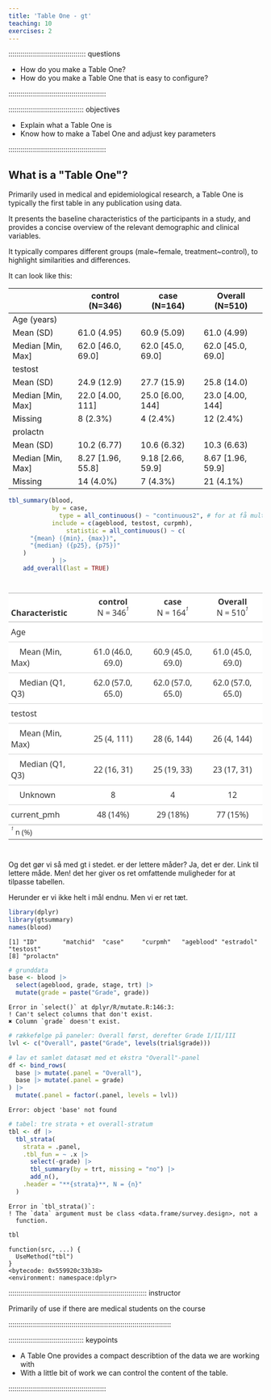 ```yaml
---
title: 'Table One - gt'
teaching: 10
exercises: 2
---
```


:::::::::::::::::::::::::::::::::::::: questions 

- How do you make a Table One?
- How do you make a Table One that is easy to configure?

::::::::::::::::::::::::::::::::::::::::::::::::

::::::::::::::::::::::::::::::::::::: objectives

- Explain what a Table One is
- Know how to make a Tabel One and adjust key parameters


::::::::::::::::::::::::::::::::::::::::::::::::

## What is a "Table One"?

Primarily used in medical and epidemiological research,
a Table One is typically the first table in any publication
using data.

It presents the baseline characteristics of the participants
in a study, and provides a concise overview of the relevant
demographic and clinical variables.

It typically compares different groups (male~female, treatment~control), to highlight similarities and differences.





It can look like this:

<!--html_preserve--><div class="Rtable1"><table class="Rtable1">
<thead>
<tr>
<th class='rowlabel firstrow lastrow'></th>
<th class='firstrow lastrow'><span class='stratlabel'>control<br/><span class='stratn'>(N=346)</span></span></th>
<th class='firstrow lastrow'><span class='stratlabel'>case<br/><span class='stratn'>(N=164)</span></span></th>
<th class='firstrow lastrow'><span class='stratlabel'>Overall<br/><span class='stratn'>(N=510)</span></span></th>
</tr>
</thead>
<tbody>
<tr>
<td class='rowlabel firstrow'><span class='varlabel'>Age<span class='varunits'> (years)</span></span></td>
<td class='firstrow'></td>
<td class='firstrow'></td>
<td class='firstrow'></td>
</tr>
<tr>
<td class='rowlabel'>Mean (SD)</td>
<td>61.0 (4.95)</td>
<td>60.9 (5.09)</td>
<td>61.0 (4.99)</td>
</tr>
<tr>
<td class='rowlabel lastrow'>Median [Min, Max]</td>
<td class='lastrow'>62.0 [46.0, 69.0]</td>
<td class='lastrow'>62.0 [45.0, 69.0]</td>
<td class='lastrow'>62.0 [45.0, 69.0]</td>
</tr>
<tr>
<td class='rowlabel firstrow'><span class='varlabel'>testost</span></td>
<td class='firstrow'></td>
<td class='firstrow'></td>
<td class='firstrow'></td>
</tr>
<tr>
<td class='rowlabel'>Mean (SD)</td>
<td>24.9 (12.9)</td>
<td>27.7 (15.9)</td>
<td>25.8 (14.0)</td>
</tr>
<tr>
<td class='rowlabel'>Median [Min, Max]</td>
<td>22.0 [4.00, 111]</td>
<td>25.0 [6.00, 144]</td>
<td>23.0 [4.00, 144]</td>
</tr>
<tr>
<td class='rowlabel lastrow'>Missing</td>
<td class='lastrow'>8 (2.3%)</td>
<td class='lastrow'>4 (2.4%)</td>
<td class='lastrow'>12 (2.4%)</td>
</tr>
<tr>
<td class='rowlabel firstrow'><span class='varlabel'>prolactn</span></td>
<td class='firstrow'></td>
<td class='firstrow'></td>
<td class='firstrow'></td>
</tr>
<tr>
<td class='rowlabel'>Mean (SD)</td>
<td>10.2 (6.77)</td>
<td>10.6 (6.32)</td>
<td>10.3 (6.63)</td>
</tr>
<tr>
<td class='rowlabel'>Median [Min, Max]</td>
<td>8.27 [1.96, 55.8]</td>
<td>9.18 [2.66, 59.9]</td>
<td>8.67 [1.96, 59.9]</td>
</tr>
<tr>
<td class='rowlabel lastrow'>Missing</td>
<td class='lastrow'>14 (4.0%)</td>
<td class='lastrow'>7 (4.3%)</td>
<td class='lastrow'>21 (4.1%)</td>
</tr>
</tbody>
</table>
</div><!--/html_preserve-->




``` r
tbl_summary(blood, 
            by = case, 
              type = all_continuous() ~ "continuous2", # for at få multilinie summary stats
            include = c(ageblood, testost, curpmh),
                statistic = all_continuous() ~ c(
      "{mean} ({min}, {max})",
      "{median} ({p25}, {p75})"
    )
            ) |>
    add_overall(last = TRUE)
```

<!--html_preserve--><div id="dligjyopya" style="padding-left:0px;padding-right:0px;padding-top:10px;padding-bottom:10px;overflow-x:auto;overflow-y:auto;width:auto;height:auto;">
<style>#dligjyopya table {
  font-family: system-ui, 'Segoe UI', Roboto, Helvetica, Arial, sans-serif, 'Apple Color Emoji', 'Segoe UI Emoji', 'Segoe UI Symbol', 'Noto Color Emoji';
  -webkit-font-smoothing: antialiased;
  -moz-osx-font-smoothing: grayscale;
}

#dligjyopya thead, #dligjyopya tbody, #dligjyopya tfoot, #dligjyopya tr, #dligjyopya td, #dligjyopya th {
  border-style: none;
}

#dligjyopya p {
  margin: 0;
  padding: 0;
}

#dligjyopya .gt_table {
  display: table;
  border-collapse: collapse;
  line-height: normal;
  margin-left: auto;
  margin-right: auto;
  color: #333333;
  font-size: 16px;
  font-weight: normal;
  font-style: normal;
  background-color: #FFFFFF;
  width: auto;
  border-top-style: solid;
  border-top-width: 2px;
  border-top-color: #A8A8A8;
  border-right-style: none;
  border-right-width: 2px;
  border-right-color: #D3D3D3;
  border-bottom-style: solid;
  border-bottom-width: 2px;
  border-bottom-color: #A8A8A8;
  border-left-style: none;
  border-left-width: 2px;
  border-left-color: #D3D3D3;
}

#dligjyopya .gt_caption {
  padding-top: 4px;
  padding-bottom: 4px;
}

#dligjyopya .gt_title {
  color: #333333;
  font-size: 125%;
  font-weight: initial;
  padding-top: 4px;
  padding-bottom: 4px;
  padding-left: 5px;
  padding-right: 5px;
  border-bottom-color: #FFFFFF;
  border-bottom-width: 0;
}

#dligjyopya .gt_subtitle {
  color: #333333;
  font-size: 85%;
  font-weight: initial;
  padding-top: 3px;
  padding-bottom: 5px;
  padding-left: 5px;
  padding-right: 5px;
  border-top-color: #FFFFFF;
  border-top-width: 0;
}

#dligjyopya .gt_heading {
  background-color: #FFFFFF;
  text-align: center;
  border-bottom-color: #FFFFFF;
  border-left-style: none;
  border-left-width: 1px;
  border-left-color: #D3D3D3;
  border-right-style: none;
  border-right-width: 1px;
  border-right-color: #D3D3D3;
}

#dligjyopya .gt_bottom_border {
  border-bottom-style: solid;
  border-bottom-width: 2px;
  border-bottom-color: #D3D3D3;
}

#dligjyopya .gt_col_headings {
  border-top-style: solid;
  border-top-width: 2px;
  border-top-color: #D3D3D3;
  border-bottom-style: solid;
  border-bottom-width: 2px;
  border-bottom-color: #D3D3D3;
  border-left-style: none;
  border-left-width: 1px;
  border-left-color: #D3D3D3;
  border-right-style: none;
  border-right-width: 1px;
  border-right-color: #D3D3D3;
}

#dligjyopya .gt_col_heading {
  color: #333333;
  background-color: #FFFFFF;
  font-size: 100%;
  font-weight: normal;
  text-transform: inherit;
  border-left-style: none;
  border-left-width: 1px;
  border-left-color: #D3D3D3;
  border-right-style: none;
  border-right-width: 1px;
  border-right-color: #D3D3D3;
  vertical-align: bottom;
  padding-top: 5px;
  padding-bottom: 6px;
  padding-left: 5px;
  padding-right: 5px;
  overflow-x: hidden;
}

#dligjyopya .gt_column_spanner_outer {
  color: #333333;
  background-color: #FFFFFF;
  font-size: 100%;
  font-weight: normal;
  text-transform: inherit;
  padding-top: 0;
  padding-bottom: 0;
  padding-left: 4px;
  padding-right: 4px;
}

#dligjyopya .gt_column_spanner_outer:first-child {
  padding-left: 0;
}

#dligjyopya .gt_column_spanner_outer:last-child {
  padding-right: 0;
}

#dligjyopya .gt_column_spanner {
  border-bottom-style: solid;
  border-bottom-width: 2px;
  border-bottom-color: #D3D3D3;
  vertical-align: bottom;
  padding-top: 5px;
  padding-bottom: 5px;
  overflow-x: hidden;
  display: inline-block;
  width: 100%;
}

#dligjyopya .gt_spanner_row {
  border-bottom-style: hidden;
}

#dligjyopya .gt_group_heading {
  padding-top: 8px;
  padding-bottom: 8px;
  padding-left: 5px;
  padding-right: 5px;
  color: #333333;
  background-color: #FFFFFF;
  font-size: 100%;
  font-weight: initial;
  text-transform: inherit;
  border-top-style: solid;
  border-top-width: 2px;
  border-top-color: #D3D3D3;
  border-bottom-style: solid;
  border-bottom-width: 2px;
  border-bottom-color: #D3D3D3;
  border-left-style: none;
  border-left-width: 1px;
  border-left-color: #D3D3D3;
  border-right-style: none;
  border-right-width: 1px;
  border-right-color: #D3D3D3;
  vertical-align: middle;
  text-align: left;
}

#dligjyopya .gt_empty_group_heading {
  padding: 0.5px;
  color: #333333;
  background-color: #FFFFFF;
  font-size: 100%;
  font-weight: initial;
  border-top-style: solid;
  border-top-width: 2px;
  border-top-color: #D3D3D3;
  border-bottom-style: solid;
  border-bottom-width: 2px;
  border-bottom-color: #D3D3D3;
  vertical-align: middle;
}

#dligjyopya .gt_from_md > :first-child {
  margin-top: 0;
}

#dligjyopya .gt_from_md > :last-child {
  margin-bottom: 0;
}

#dligjyopya .gt_row {
  padding-top: 8px;
  padding-bottom: 8px;
  padding-left: 5px;
  padding-right: 5px;
  margin: 10px;
  border-top-style: solid;
  border-top-width: 1px;
  border-top-color: #D3D3D3;
  border-left-style: none;
  border-left-width: 1px;
  border-left-color: #D3D3D3;
  border-right-style: none;
  border-right-width: 1px;
  border-right-color: #D3D3D3;
  vertical-align: middle;
  overflow-x: hidden;
}

#dligjyopya .gt_stub {
  color: #333333;
  background-color: #FFFFFF;
  font-size: 100%;
  font-weight: initial;
  text-transform: inherit;
  border-right-style: solid;
  border-right-width: 2px;
  border-right-color: #D3D3D3;
  padding-left: 5px;
  padding-right: 5px;
}

#dligjyopya .gt_stub_row_group {
  color: #333333;
  background-color: #FFFFFF;
  font-size: 100%;
  font-weight: initial;
  text-transform: inherit;
  border-right-style: solid;
  border-right-width: 2px;
  border-right-color: #D3D3D3;
  padding-left: 5px;
  padding-right: 5px;
  vertical-align: top;
}

#dligjyopya .gt_row_group_first td {
  border-top-width: 2px;
}

#dligjyopya .gt_row_group_first th {
  border-top-width: 2px;
}

#dligjyopya .gt_summary_row {
  color: #333333;
  background-color: #FFFFFF;
  text-transform: inherit;
  padding-top: 8px;
  padding-bottom: 8px;
  padding-left: 5px;
  padding-right: 5px;
}

#dligjyopya .gt_first_summary_row {
  border-top-style: solid;
  border-top-color: #D3D3D3;
}

#dligjyopya .gt_first_summary_row.thick {
  border-top-width: 2px;
}

#dligjyopya .gt_last_summary_row {
  padding-top: 8px;
  padding-bottom: 8px;
  padding-left: 5px;
  padding-right: 5px;
  border-bottom-style: solid;
  border-bottom-width: 2px;
  border-bottom-color: #D3D3D3;
}

#dligjyopya .gt_grand_summary_row {
  color: #333333;
  background-color: #FFFFFF;
  text-transform: inherit;
  padding-top: 8px;
  padding-bottom: 8px;
  padding-left: 5px;
  padding-right: 5px;
}

#dligjyopya .gt_first_grand_summary_row {
  padding-top: 8px;
  padding-bottom: 8px;
  padding-left: 5px;
  padding-right: 5px;
  border-top-style: double;
  border-top-width: 6px;
  border-top-color: #D3D3D3;
}

#dligjyopya .gt_last_grand_summary_row_top {
  padding-top: 8px;
  padding-bottom: 8px;
  padding-left: 5px;
  padding-right: 5px;
  border-bottom-style: double;
  border-bottom-width: 6px;
  border-bottom-color: #D3D3D3;
}

#dligjyopya .gt_striped {
  background-color: rgba(128, 128, 128, 0.05);
}

#dligjyopya .gt_table_body {
  border-top-style: solid;
  border-top-width: 2px;
  border-top-color: #D3D3D3;
  border-bottom-style: solid;
  border-bottom-width: 2px;
  border-bottom-color: #D3D3D3;
}

#dligjyopya .gt_footnotes {
  color: #333333;
  background-color: #FFFFFF;
  border-bottom-style: none;
  border-bottom-width: 2px;
  border-bottom-color: #D3D3D3;
  border-left-style: none;
  border-left-width: 2px;
  border-left-color: #D3D3D3;
  border-right-style: none;
  border-right-width: 2px;
  border-right-color: #D3D3D3;
}

#dligjyopya .gt_footnote {
  margin: 0px;
  font-size: 90%;
  padding-top: 4px;
  padding-bottom: 4px;
  padding-left: 5px;
  padding-right: 5px;
}

#dligjyopya .gt_sourcenotes {
  color: #333333;
  background-color: #FFFFFF;
  border-bottom-style: none;
  border-bottom-width: 2px;
  border-bottom-color: #D3D3D3;
  border-left-style: none;
  border-left-width: 2px;
  border-left-color: #D3D3D3;
  border-right-style: none;
  border-right-width: 2px;
  border-right-color: #D3D3D3;
}

#dligjyopya .gt_sourcenote {
  font-size: 90%;
  padding-top: 4px;
  padding-bottom: 4px;
  padding-left: 5px;
  padding-right: 5px;
}

#dligjyopya .gt_left {
  text-align: left;
}

#dligjyopya .gt_center {
  text-align: center;
}

#dligjyopya .gt_right {
  text-align: right;
  font-variant-numeric: tabular-nums;
}

#dligjyopya .gt_font_normal {
  font-weight: normal;
}

#dligjyopya .gt_font_bold {
  font-weight: bold;
}

#dligjyopya .gt_font_italic {
  font-style: italic;
}

#dligjyopya .gt_super {
  font-size: 65%;
}

#dligjyopya .gt_footnote_marks {
  font-size: 75%;
  vertical-align: 0.4em;
  position: initial;
}

#dligjyopya .gt_asterisk {
  font-size: 100%;
  vertical-align: 0;
}

#dligjyopya .gt_indent_1 {
  text-indent: 5px;
}

#dligjyopya .gt_indent_2 {
  text-indent: 10px;
}

#dligjyopya .gt_indent_3 {
  text-indent: 15px;
}

#dligjyopya .gt_indent_4 {
  text-indent: 20px;
}

#dligjyopya .gt_indent_5 {
  text-indent: 25px;
}

#dligjyopya .katex-display {
  display: inline-flex !important;
  margin-bottom: 0.75em !important;
}

#dligjyopya div.Reactable > div.rt-table > div.rt-thead > div.rt-tr.rt-tr-group-header > div.rt-th-group:after {
  height: 0px !important;
}
</style>
<table class="gt_table" data-quarto-disable-processing="false" data-quarto-bootstrap="false">
  <thead>
    <tr class="gt_col_headings">
      <th class="gt_col_heading gt_columns_bottom_border gt_left" rowspan="1" colspan="1" scope="col" id="label"><span class='gt_from_md'><strong>Characteristic</strong></span></th>
      <th class="gt_col_heading gt_columns_bottom_border gt_center" rowspan="1" colspan="1" scope="col" id="stat_1"><span class='gt_from_md'><strong>control</strong><br />
N = 346</span><span class="gt_footnote_marks" style="white-space:nowrap;font-style:italic;font-weight:normal;line-height:0;"><sup>1</sup></span></th>
      <th class="gt_col_heading gt_columns_bottom_border gt_center" rowspan="1" colspan="1" scope="col" id="stat_2"><span class='gt_from_md'><strong>case</strong><br />
N = 164</span><span class="gt_footnote_marks" style="white-space:nowrap;font-style:italic;font-weight:normal;line-height:0;"><sup>1</sup></span></th>
      <th class="gt_col_heading gt_columns_bottom_border gt_center" rowspan="1" colspan="1" scope="col" id="stat_0"><span class='gt_from_md'><strong>Overall</strong><br />
N = 510</span><span class="gt_footnote_marks" style="white-space:nowrap;font-style:italic;font-weight:normal;line-height:0;"><sup>1</sup></span></th>
    </tr>
  </thead>
  <tbody class="gt_table_body">
    <tr><td headers="label" class="gt_row gt_left">Age</td>
<td headers="stat_1" class="gt_row gt_center"><br /></td>
<td headers="stat_2" class="gt_row gt_center"><br /></td>
<td headers="stat_0" class="gt_row gt_center"><br /></td></tr>
    <tr><td headers="label" class="gt_row gt_left">    Mean (Min, Max)</td>
<td headers="stat_1" class="gt_row gt_center">61.0 (46.0, 69.0)</td>
<td headers="stat_2" class="gt_row gt_center">60.9 (45.0, 69.0)</td>
<td headers="stat_0" class="gt_row gt_center">61.0 (45.0, 69.0)</td></tr>
    <tr><td headers="label" class="gt_row gt_left">    Median (Q1, Q3)</td>
<td headers="stat_1" class="gt_row gt_center">62.0 (57.0, 65.0)</td>
<td headers="stat_2" class="gt_row gt_center">62.0 (57.0, 65.0)</td>
<td headers="stat_0" class="gt_row gt_center">62.0 (57.0, 65.0)</td></tr>
    <tr><td headers="label" class="gt_row gt_left">testost</td>
<td headers="stat_1" class="gt_row gt_center"><br /></td>
<td headers="stat_2" class="gt_row gt_center"><br /></td>
<td headers="stat_0" class="gt_row gt_center"><br /></td></tr>
    <tr><td headers="label" class="gt_row gt_left">    Mean (Min, Max)</td>
<td headers="stat_1" class="gt_row gt_center">25 (4, 111)</td>
<td headers="stat_2" class="gt_row gt_center">28 (6, 144)</td>
<td headers="stat_0" class="gt_row gt_center">26 (4, 144)</td></tr>
    <tr><td headers="label" class="gt_row gt_left">    Median (Q1, Q3)</td>
<td headers="stat_1" class="gt_row gt_center">22 (16, 31)</td>
<td headers="stat_2" class="gt_row gt_center">25 (19, 33)</td>
<td headers="stat_0" class="gt_row gt_center">23 (17, 31)</td></tr>
    <tr><td headers="label" class="gt_row gt_left">    Unknown</td>
<td headers="stat_1" class="gt_row gt_center">8</td>
<td headers="stat_2" class="gt_row gt_center">4</td>
<td headers="stat_0" class="gt_row gt_center">12</td></tr>
    <tr><td headers="label" class="gt_row gt_left">current_pmh</td>
<td headers="stat_1" class="gt_row gt_center">48 (14%)</td>
<td headers="stat_2" class="gt_row gt_center">29 (18%)</td>
<td headers="stat_0" class="gt_row gt_center">77 (15%)</td></tr>
  </tbody>
  <tfoot>
    <tr class="gt_footnotes">
      <td class="gt_footnote" colspan="4"><span class="gt_footnote_marks" style="white-space:nowrap;font-style:italic;font-weight:normal;line-height:0;"><sup>1</sup></span> <span class='gt_from_md'>n (%)</span></td>
    </tr>
  </tfoot>
</table>
</div><!--/html_preserve-->

Og det gør vi så med gt i stedet.
er der lettere måder? Ja, det er der. Link til lettere måde. 
Men! det her giver os ret omfattende muligheder for at tilpasse tabellen.


Herunder er vi ikke helt i mål endnu. Men vi er ret tæt.


``` r
library(dplyr)
library(gtsummary)
names(blood)
```

``` output
[1] "ID"       "matchid"  "case"     "curpmh"   "ageblood" "estradol" "testost" 
[8] "prolactn"
```

``` r
# grunddata
base <- blood |>
  select(ageblood, grade, stage, trt) |>
  mutate(grade = paste("Grade", grade))
```

``` error
Error in `select()` at dplyr/R/mutate.R:146:3:
! Can't select columns that don't exist.
✖ Column `grade` doesn't exist.
```

``` r
# rækkefølge på paneler: Overall først, derefter Grade I/II/III
lvl <- c("Overall", paste("Grade", levels(trial$grade)))

# lav et samlet datasæt med et ekstra "Overall"-panel
df <- bind_rows(
  base |> mutate(.panel = "Overall"),
  base |> mutate(.panel = grade)
) |>
  mutate(.panel = factor(.panel, levels = lvl))
```

``` error
Error: object 'base' not found
```

``` r
# tabel: tre strata + et overall-stratum
tbl <- df |>
  tbl_strata(
    strata = .panel,
    .tbl_fun = ~ .x |>
      select(-grade) |> 
      tbl_summary(by = trt, missing = "no") |>
      add_n(),
    .header = "**{strata}**, N = {n}"
  )
```

``` error
Error in `tbl_strata()`:
! The `data` argument must be class <data.frame/survey.design>, not a
  function.
```

``` r
tbl
```

``` output
function(src, ...) {
  UseMethod("tbl")
}
<bytecode: 0x559920c33b38>
<environment: namespace:dplyr>
```

:::::::::::::::::::::::::::::::::::::::::::::::::::::::::::::::::::: instructor

Primarily of use if there are medical students on the course

::::::::::::::::::::::::::::::::::::::::::::::::::::::::::::::::::::::::::::::::


::::::::::::::::::::::::::::::::::::: keypoints 

- A Table One provides a compact describtion of the data we are working with
- With a little bit of work we can control the content of the table.

::::::::::::::::::::::::::::::::::::::::::::::::

